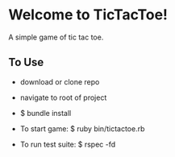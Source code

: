
# Welcome to TicTacToe!
A simple game of tic tac toe.

## To Use
  - download or clone repo
  - navigate to root of project
  - $ bundle install

  - To start game:
    $ ruby bin/tictactoe.rb
  - To run test suite:
    $ rspec -fd
